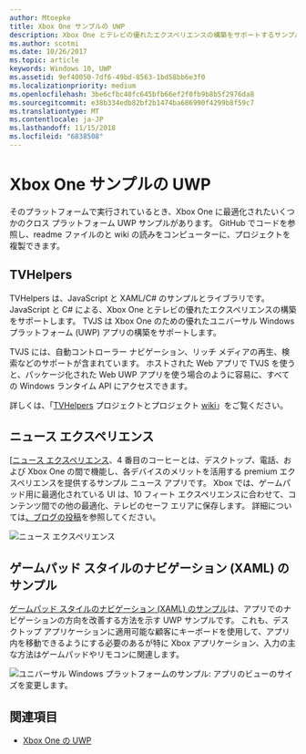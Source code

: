 ```yaml
---
author: Mtoepke
title: Xbox One サンプルの UWP
description: Xbox One とテレビの優れたエクスペリエンスの構築をサポートするサンプルとライブラリです。
ms.author: scotmi
ms.date: 10/26/2017
ms.topic: article
keywords: Windows 10, UWP
ms.assetid: 9ef40050-7df6-49bd-8563-1bd58bb6e3f0
ms.localizationpriority: medium
ms.openlocfilehash: 3be6cfbc40fc645bfb66ef2f0fb9b8b5f2976da8
ms.sourcegitcommit: e38b334edb82bf2b1474ba686990f4299b8f59c7
ms.translationtype: MT
ms.contentlocale: ja-JP
ms.lasthandoff: 11/15/2018
ms.locfileid: "6838508"
---
```

# <a name="uwp-on-xbox-one-samples"></a>Xbox One サンプルの UWP

そのプラットフォームで実行されているとき、Xbox One に最適化されたいくつかのクロス プラットフォーム UWP サンプルがあります。 GitHub でコードを参照し、readme ファイルのと wiki の読みをコンピューターに、プロジェクトを複製できます。

## <a name="tvhelpers"></a>TVHelpers

TVHelpers は、JavaScript と XAML/C# のサンプルとライブラリです。JavaScript と C# による、Xbox One とテレビの優れたエクスペリエンスの構築をサポートします。 TVJS は Xbox One のための優れたユニバーサル Windows プラットフォーム (UWP) アプリの構築をサポートします。

TVJS には、自動コントローラー ナビゲーション、リッチ メディアの再生、検索などのサポートが含まれています。 ホストされた Web アプリで TVJS を使うと、パッケージ化された Web UWP アプリを使う場合のように容易に、すべての Windows ランタイム API にアクセスできます。

詳しくは、「[TVHelpers](https://github.com/Microsoft/TVHelpers) プロジェクトとプロジェクト [wiki](https://github.com/Microsoft/TVHelpers/wiki)」をご覧ください。

## <a name="the-news-experience"></a>ニュース エクスペリエンス

[[ニュース エクスペリエンス](https://github.com/Microsoft/uwp-experiences/tree/news/apps/News)、4 番目のコーヒーとは、デスクトップ、電話、および Xbox One の間で機能し、各デバイスのメリットを活用する premium エクスペリエンスを提供するサンプル ニュース アプリです。 Xbox では、ゲームパッド用に最適化されている UI は、10 フィート エクスペリエンスに合わせて、コンテンツ間での他の最適化、テレビのセーフ エリアに保存します。 詳細については[、ブログの投稿](https://blogs.windows.com/buildingapps/2016/09/09/tailoring-your-app-for-xbox-and-the-tv-app-dev-on-xbox-series/)を参照してください。

![ニュース エクスペリエンス](images/samples-1.png)

## <a name="gamepad-style-navigation-xaml-sample"></a>ゲームパッド スタイルのナビゲーション (XAML) のサンプル

[ゲームパッド スタイルのナビゲーション (XAML) のサンプル](https://github.com/Microsoft/Windows-universal-samples/tree/master/Samples/XamlGamepadNavigation)は、アプリでのナビゲーションの方向を改善する方法を示す UWP サンプルです。 これも、デスクトップ アプリケーションに適用可能な顧客にキーボードを使用して、アプリ内を移動できるようにする必要のあるが特に Xbox アプリケーション、入力の主な方法はゲームパッドやリモコンに関連します。

![ユニバーサル Windows プラットフォームのサンプル: アプリのビューのサイズを変更します。](images/samples-2.png)

## <a name="see-also"></a>関連項目

- [Xbox One の UWP](index.md)

